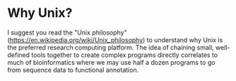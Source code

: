 # Why Unix?

I suggest you read the "Unix philosophy" (https://en.wikipedia.org/wiki/Unix_philosophy) to understand why Unix is the preferred research computing platform.  The idea of chaining small, well-defined tools together to create complex programs directly correlates to much of bioinformatics where we may use half a dozen programs to go from sequence data to functional annotation.  